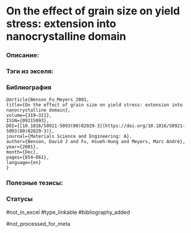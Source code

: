 # On the effect of grain size on yield stress: extension into nanocrystalline domain

### Описание:

### Тэги из экселя:

### Библиография
```
@article{Benson_Fu_Meyers_2001,
title={On the effect of grain size on yield stress: extension into nanocrystalline domain},
volume={319–321},
ISSN={09215093},
DOI={[10.1016/S0921-5093(00)02029-3](https://doi.org/10.1016/S0921-5093(00)02029-3)},
journal={Materials Science and Engineering: A},
author={Benson, David J and Fu, Hsueh-Hung and Meyers, Marc André},
year={2001},
month={Dec},
pages={854–861},
language={en}
}
```

### Полезные тезисы:

### Статусы
#not_in_excel 
#type_linkable 
#bibliography_added

#not_processed_for_meta
